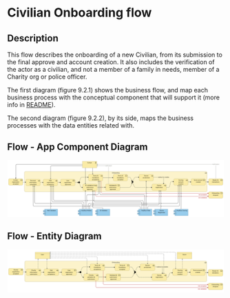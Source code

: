 # Civilian Onboarding flow

## Description

This flow describes the onboarding of a new Civilian, from its submission to the final approve and account creation. It also includes the verification of the actor as a civilian, and not a member of a family in needs, member of a Charity org or police officer.

The first diagram (figure 9.2.1) shows the business flow, and map each business process with the conceptual component that will support it (more info in [README](/README.md#application-component-collaboration-views)).

The second diagram (figure 9.2.2), by its side, maps the business processes with the data entities related with.

## Flow - App Component Diagram

![Figure 9.2.1 - Civilian Onboarding App Component](/Assets/Civilian-onboarding-Application-Coverage.png "Figure 9.2.1 - Civilian Onboarding App Component")

## Flow - Entity Diagram

![Figure 9.2.2 - Civilian Onboarding Entity](/Assets/Charity-onboarding-Business-Entities.png "Figure 9.2.2 - Civilian Onboarding Entity")